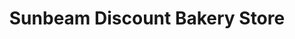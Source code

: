 ---
title: "Sunbeam Discount Bakery Store"
url: /springfield/sunbeam-discount-bakery-store/
shop: bakery
---